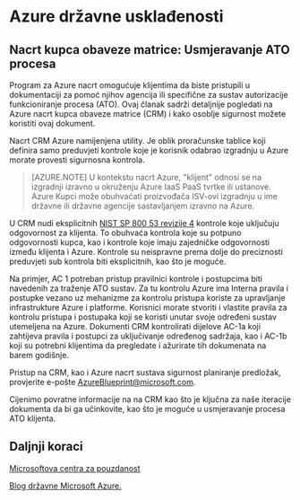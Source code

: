 <properties
    pageTitle="Azure državne dokumentaciju | Microsoft Azure"
    description="Omogućuje i pregled raspoloživim servisima u državne Azure"
    services="Azure-Government"
    cloud="gov"
    documentationCenter=""
    authors="ryansoc"
    manager="zakramer"
    editor="" />

<tags
    ms.service="multiple"
    ms.devlang="na"
    ms.topic="article"
    ms.tgt_pltfrm="na"
    ms.workload="azure-government"
    ms.date="10/06/2016"
    ms.author="ryansoc" />

# <a name="azure-government-compliance"></a>Azure državne usklađenosti 

## <a name="blueprint-customer-responsibilities-matrix--streamlining-ato-processes"></a>Nacrt kupca obaveze matrice: Usmjeravanje ATO procesa

Program za Azure nacrt omogućuje klijentima da biste pristupili u dokumentaciji za pomoć njihov agencija ili specifične za sustav autorizacije funkcioniranje procesa (ATO). Ovaj članak sadrži detaljnije pogledati na Azure nacrt kupca obaveze matrice (CRM) i kako osoblje sigurnost možete koristiti ovaj dokument.

Nacrt CRM Azure namijenjena utility. Je oblik proračunske tablice koji definira samo preduvjeti kontrole koje je korisnik odabrao izgradnju u Azure morate provesti sigurnosna kontrola.

>[AZURE.NOTE] U kontekstu nacrt Azure, "klijent" odnosi se na izgradnji izravno u okruženju Azure IaaS PaaS tvrtke ili ustanove. Azure Kupci može obuhvaćati proizvođača ISV-ovi izgradnju u ime državne ili državne agencije sastavljanjem izravno na Azure.

U CRM nudi eksplicitnih <a href="http://nvlpubs.nist.gov/nistpubs/SpecialPublications/NIST.SP.800-53r4.pdf">NIST SP 800 53 revizije 4</a> kontrole koje uključuju odgovornost za klijenta. To obuhvaća kontrola koje su potpuno odgovornosti kupca, kao i kontrole koje imaju zajedničke odgovornosti između klijenta i Azure. Kontrole su neispravne prema dolje do preciznosti preduvjeti sub kontrola biti eksplicitnih, kao što je moguće.

Na primjer, AC 1 potreban pristup pravilnici kontrole i postupcima biti navedenih za traženje ATO sustav. Za tu kontrolu Azure ima Interna pravila i postupke vezano uz mehanizme za kontrolu pristupa koriste za upravljanje infrastrukture Azure i platforme. Korisnici morate stvoriti i vlastite pravila za kontrolu pristupa i postupaka koji se koristi unutar svoje određeni sustav utemeljena na Azure. Dokumenti CRM kontrolirati dijelove AC-1a koji zahtijeva pravila i postupci za uključivanje određenog sadržaja, kao i AC-1b koji su potrebni klijentima da pregledate i ažurirate tih dokumenata na barem godišnje. 

Pristup na CRM, kao i Azure nacrt sustava sigurnost planiranje predložak, provjerite e-pošte AzureBlueprint@microsoft.com.

Cijenimo povratne informacije na na CRM kao što je ključna za naše iteracije dokumenta da bi ga učinkovite, kao što je moguće u usmjeravanje procesa ATO klijenta.

## <a name="next-steps"></a>Daljnji koraci

<a href="https://www.microsoft.com/en-us/trustcenter/Compliance/default.aspx">Microsoftova centra za pouzdanost</a>

<a href="https://blogs.msdn.microsoft.com/azuregov/">Blog državne Microsoft Azure.</a>
